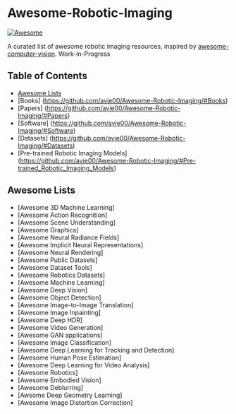 # Awesome-Robotic-Imaging
[![Awesome](https://awesome.re/badge.svg)](https://awesome.re)


A curated list of awesome robotic imaging resources, inspired by [awesome-computer-vision](https://github.com/jbhuang0604/awesome-computer-vision). 
Work-in-Progress

## Table of Contents
* [Awesome Lists](https://github.com/avie00/Awesome-Robotic-Imaging/#Awesome_Lists)
* [Books] (https://github.com/avie00/Awesome-Robotic-Imaging/#Books)
* [Papers] (https://github.com/avie00/Awesome-Robotic-Imaging/#Papers)
* [Software] (https://github.com/avie00/Awesome-Robotic-Imaging/#Software)
* [Datasets] (https://github.com/avie00/Awesome-Robotic-Imaging/#Datasets)
* [Pre-trained Robotic Imaging Models] (https://github.com/avie00/Awesome-Robotic-Imaging/#Pre-trained_Robotic_Imaging_Models)

## Awesome Lists
* [Awesome 3D Machine Learning]
* [Awesome Action Recognition]
* [Awesome Scene Understanding]
* [Awesome Graphics]
* [Awesome Neural Radiance Fields]
* [Awesome Implicit Neural Representations]
* [Awesome Neural Rendering]
* [Awesome Public Datasets]
* [Awesome Dataset Tools]
* [Awesome Robotics Datasets]
* [Awesome Machine Learning]
* [Awesome Deep Vision]
* [Awesome Object Detection]
* [Awesome Image-to-Image Translation]
* [Awesome Image Inpainting]
* [Awesome Deep HDR]
* [Awesome Video Generation]
* [Awesome GAN applications]
* [Awesome Image Classification]
* [Awesome Deep Learning for Tracking and Detection]
* [Awesome Human Pose Estimation]
* [Awesome Deep Learning for Video Analysis]
* [Awesome Robotics]
* [Awesome Embodied Vision]
* [Awesome Deblurring]
* [Awsome Deep Geometry Learning]
* [Awesome Image Distortion Correction]
